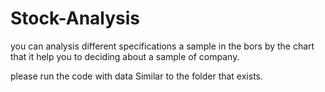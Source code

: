 # Stock-Analysis
you can analysis different specifications a sample in the bors by the chart that it help you to deciding about a sample of company.

please run the code with data Similar to the folder that exists.
